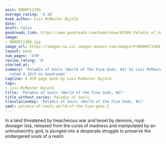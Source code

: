 ```yaml
---
asin: B000FC138Q
average_rating: '4.18'
book_author: Lois McMaster Bujold
date: ''
draft: false
goodreads_link: https://www.goodreads.com/book/show/61904.Paladin_of_Souls
image:
- B000FC138Q.jpg
image_url: https://images-na.ssl-images-amazon.com/images/P/B000FC138Q.01._SCLZZZZZZZ.jpg
layout: book
num_pages: '470'
review_rating: '0'
started_at: ''
summary: 'Paladin of Souls (World of the Five Gods, #2) by Lois McMaster Bujold -
  rated 4.18/5 on Goodreads'
tagline: A 470-page book by Lois McMaster Bujold
tags:
- Lois McMaster Bujold
title: 'Paladin of Souls (World of the Five Gods, #2)'
title_without_series: Paladin of Souls
translationKey: 'Paladin of Souls (World of the Five Gods, #2)'
yaml: paladin-of-souls-world-of-the-five-gods-2
---
```


In a land threatened by treacherous war and beset by demons, royal dowager Ista, released from the curse of madness and manipulated by an untrustworthy god, is plunged into a desperate struggle to preserve the endangered souls of a realm.